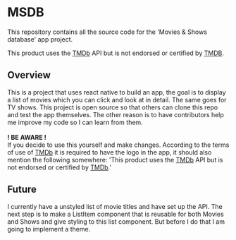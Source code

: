 # MSDB
This repository contains all the source code for the 'Movies & Shows database' app project.

This product uses the [TMDb](https://www.themoviedb.org/) API but is not endorsed or certified by [TMDB](https://www.themoviedb.org/).

## Overview
This is a project that uses react native to build an app, the goal is to display a list of movies which you can click and look at in detail. The same goes for TV shows. This project is open source so that others can clone this repo and test the app themselves. The other reason is to have contributors help me improve my code so I can learn from them. 
<br>
<br>
**! BE AWARE !** <br>
If you decide to use this yourself and make changes. According to the terms of use of [TMDb](https://www.themoviedb.org/) it is required to have the logo in the app, it should also mention the following somewhere: 'This product uses the [TMDb](https://www.themoviedb.org/) API but is not endorsed or certified by [TMDb](https://www.themoviedb.org/).'

## Future
I currently have a unstyled list of movie titles and have set up the API. The next step is to make a ListItem component that is reusable for both Movies and Shows and give styling to this list component. But before I do that I am going to implement a theme.
